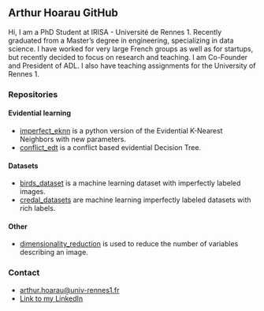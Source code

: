 ## Arthur Hoarau GitHub

Hi, I am a PhD Student at IRISA - Université de Rennes 1. Recently graduated from a Master’s degree in engineering, specializing in data science. I have worked for very large French groups as well as for startups, but recently decided to focus on research and teaching. I am Co-Founder and President of ADL.
I also have teaching assignments for the University of Rennes 1.

### Repositories

#### Evidential learning
- [imperfect_eknn](https://github.com/ArthurHoa/imperfect_eknn) is a python version of the Evidential K-Nearest Neighbors with new parameters. 
- [conflict_edt](https://github.com/ArthurHoa/conflict_edt) is a conflict based evidential Decision Tree.

#### Datasets
- [birds_dataset](https://github.com/ArthurHoa/birds_dataset) is a machine learning dataset with imperfectly labeled images.
- [credal_datasets](https://github.com/ArthurHoa/credal_datasets) are machine learning imperfectly labeled datasets with rich labels.


#### Other
- [dimensionality_reduction](https://github.com/ArthurHoa/dimensionality_reduction) is used to reduce the number of variables describing an image.

### Contact

- arthur.hoarau@univ-rennes1.fr
- [Link to my LinkedIn](http://www.linkedin.com/in/arthur-hoarau-b4b228140)
